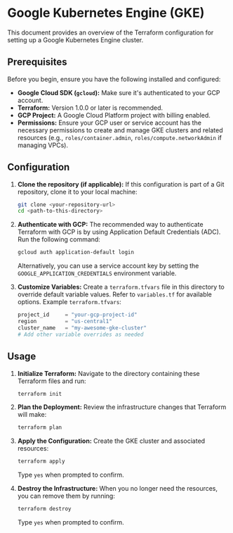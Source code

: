 # Google Kubernetes Engine (GKE)

This document provides an overview of the Terraform configuration for setting up a Google Kubernetes Engine cluster.

## Prerequisites

Before you begin, ensure you have the following installed and configured:

- **Google Cloud SDK (`gcloud`):** Make sure it's authenticated to your GCP account.
- **Terraform:** Version 1.0.0 or later is recommended.
- **GCP Project:** A Google Cloud Platform project with billing enabled.
- **Permissions:** Ensure your GCP user or service account has the necessary permissions to create and manage GKE clusters and related resources (e.g., `roles/container.admin`, `roles/compute.networkAdmin` if managing VPCs).

## Configuration

1.  **Clone the repository (if applicable):**
    If this configuration is part of a Git repository, clone it to your local machine:
    ```bash
    git clone <your-repository-url>
    cd <path-to-this-directory>
    ```

2.  **Authenticate with GCP:**
    The recommended way to authenticate Terraform with GCP is by using Application Default Credentials (ADC). Run the following command:
    ```bash
    gcloud auth application-default login
    ```
    Alternatively, you can use a service account key by setting the `GOOGLE_APPLICATION_CREDENTIALS` environment variable.

3.  **Customize Variables:**
    Create a `terraform.tfvars` file in this directory to override default variable values. Refer to `variables.tf` for available options.
    Example `terraform.tfvars`:
    ```terraform
    project_id     = "your-gcp-project-id"
    region         = "us-central1"
    cluster_name   = "my-awesome-gke-cluster"
    # Add other variable overrides as needed
    ```

## Usage

1.  **Initialize Terraform:**
    Navigate to the directory containing these Terraform files and run:
    ```bash
    terraform init
    ```

2.  **Plan the Deployment:**
    Review the infrastructure changes that Terraform will make:
    ```bash
    terraform plan
    ```

3.  **Apply the Configuration:**
    Create the GKE cluster and associated resources:
    ```bash
    terraform apply
    ```
    Type `yes` when prompted to confirm.

4.  **Destroy the Infrastructure:**
    When you no longer need the resources, you can remove them by running:
    ```bash
    terraform destroy
    ```
    Type `yes` when prompted to confirm.